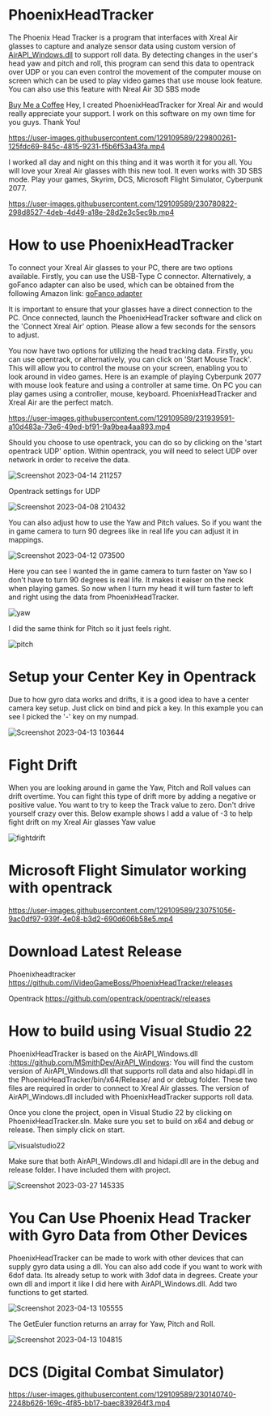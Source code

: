 # PhoenixHeadTracker
The Phoenix Head Tracker is a program that interfaces with Xreal Air glasses to capture and analyze sensor data using custom version of [AirAPI_Windows.dll](https://github.com/MSmithDev/AirAPI_Windows) to support roll data. By detecting changes in the user's head yaw and pitch and roll, this program can send this data to opentrack over UDP or you can even control the movement of the computer mouse on screen which can be used to play video games that use mouse look feature. You can also use this feature with Nreal Air 3D SBS mode

[Buy Me a Coffee](https://www.buymeacoffee.com/ivideogameboss) Hey, I created PhoenixHeadTracker for Xreal Air and would really appreciate your support. I work on this software on my own time for you guys. Thank You!

https://user-images.githubusercontent.com/129109589/229800261-125fdc69-845c-4815-9231-f5b6f53a43fa.mp4

I worked all day and night on this thing and it was worth it for you all. You will love your Xreal Air glasses with this new tool. It even works with 3D SBS mode. Play your games, Skyrim, DCS, Microsoft Flight Simulator, Cyberpunk 2077.

https://user-images.githubusercontent.com/129109589/230780822-298d8527-4deb-4d49-a18e-28d2e3c5ec9b.mp4

# How to use PhoenixHeadTracker
To connect your Xreal Air glasses to your PC, there are two options available. Firstly, you can use the USB-Type C connector. Alternatively, a goFanco adapter can also be used, which can be obtained from the following Amazon link: [goFanco adapter](https://www.amazon.com/gp/product/B08Y5PBWLQ/ref=ppx_yo_dt_b_asin_title_o03_s00?ie=UTF8&psc=1)

It is important to ensure that your glasses have a direct connection to the PC. Once connected, launch the PhoenixHeadTracker software and click on the 'Connect Xreal Air' option. Please allow a few seconds for the sensors to adjust.


You now have two options for utilizing the head tracking data. Firstly, you can use opentrack, or alternatively, you can click on 'Start Mouse Track'. This will allow you to control the mouse on your screen, enabling you to look around in video games. Here is an example of playing Cyberpunk 2077 with mouse look feature and using a controller at same time. On PC you can play games using a controller, mouse, keyboard. PhoenixHeadTracker and Xreal Air are the perfect match.

https://user-images.githubusercontent.com/129109589/231939591-a10d483a-73e6-49ed-bf91-9a9bea4aa893.mp4

Should you choose to use opentrack, you can do so by clicking on the 'start opentrack UDP' option. Within opentrack, you will need to select UDP over network in order to receive the data.

![Screenshot 2023-04-14 211257](https://user-images.githubusercontent.com/129109589/232178275-0cf625e5-ec33-4693-a267-54263bb61514.png)

Opentrack settings for UDP

![Screenshot 2023-04-08 210432](https://user-images.githubusercontent.com/129109589/230751023-7cad672a-8384-430a-80d7-90aa4ea986ce.png)

You can also adjust how to use the Yaw and Pitch values. So if you want the in game camera to turn 90 degrees like in real life you can adjust it in mappings.

![Screenshot 2023-04-12 073500](https://user-images.githubusercontent.com/129109589/231459880-3880c7c7-425a-4139-8880-e4882242ed39.png)

Here you can see I wanted the in game camera to turn faster on Yaw so I don't have to turn 90 degrees is real life. It makes it eaiser on the neck when playing games. So now when I turn my head it will turn faster to left and right using the data from PhoenixHeadTracker.

![yaw](https://user-images.githubusercontent.com/129109589/231812388-13638e1f-8a0d-4ab1-92d3-9df32284643e.png)

I did the same think for Pitch so it just feels right.

![pitch](https://user-images.githubusercontent.com/129109589/231812662-f7456c5b-ff64-4778-b579-c5f7ca037648.png)


# Setup your Center Key in Opentrack

Due to how gyro data works and drifts, it is a good idea to have a center camera key setup. Just click on bind and pick a key. In this example you can see I picked the '-' key on my numpad.

![Screenshot 2023-04-13 103644](https://user-images.githubusercontent.com/129109589/231813488-767b9d61-0373-4315-b4c1-ae6a2a4d24f9.png)


# Fight Drift

When you are looking around in game the Yaw, Pitch and Roll values can drift overtime. You can fight this type of drift more by adding a negative or positive value. You want to try to keep the Track value to zero. Don't drive yourself crazy over this. Below example shows I add a value of -3 to help fight drift on my Xreal Air glasses Yaw value

![fightdrift](https://github.com/iVideoGameBoss/PhoenixHeadTracker/assets/129109589/dbd6ff27-c79a-43ec-984f-d59dbe586da4)



# Microsoft Flight Simulator working with opentrack

https://user-images.githubusercontent.com/129109589/230751056-9ac0df97-939f-4e08-b3d2-690d606b58e5.mp4


# Download Latest Release

Phoenixheadtracker https://github.com/iVideoGameBoss/PhoenixHeadTracker/releases

Opentrack https://github.com/opentrack/opentrack/releases

# How to build using Visual Studio 22
PhoenixHeadTracker is based on the AirAPI_Windows.dll :https://github.com/MSmithDev/AirAPI_Windows: You will find the custom version of AirAPI_Windows.dll that supports roll data and also hidapi.dll in the PhoenixHeadTracker/bin/x64/Release/ and or debug folder. These two files are required in order to connect to Xreal Air glasses. The version of AirAPI_Windows.dll included with PhoenixHeadTracker supports roll data. 


Once you clone the project, open in Visual Studio 22 by clicking on PhoenixHeadTracker.sln. Make sure you set to build on x64 and debug or release. Then simply click on start.

![visualstudio22](https://user-images.githubusercontent.com/129109589/228050319-965458a1-af36-466a-8aa7-c45364bc91dd.png)


Make sure that both AirAPI_Windows.dll and hidapi.dll are in the debug and release folder. I have included them with project.

![Screenshot 2023-03-27 145335](https://user-images.githubusercontent.com/129109589/228051761-b6afc531-5881-4ea3-b935-c2c07860951e.png)

# You Can Use Phoenix Head Tracker with Gyro Data from Other Devices 

PhoenixHeadTracker can be made to work with other devices that can supply gyro data using a dll. You can also add code if you want to work with 6dof data. Its already setup to work with 3dof data in degrees. Create your own dll and import it like I did here with AirAPI_Windows.dll. Add two functions to get started. 

![Screenshot 2023-04-13 105555](https://user-images.githubusercontent.com/129109589/231817088-a0858efd-4658-409c-86d4-4a896ee8b6a9.png)

The GetEuler function returns an array for Yaw, Pitch and Roll. 

![Screenshot 2023-04-13 104815](https://user-images.githubusercontent.com/129109589/231816062-8c449833-fc7f-4a5b-9395-3fad939c88ea.png)



# DCS (Digital Combat Simulator)


https://user-images.githubusercontent.com/129109589/230140740-2248b626-169c-4f85-bb17-baec839264f3.mp4
